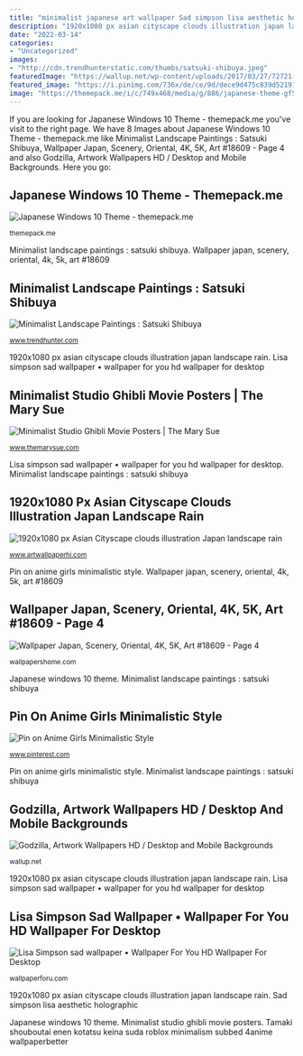 ```yaml
---
title: "minimalist japanese art wallpaper Sad simpson lisa aesthetic holographic"
description: "1920x1080 px asian cityscape clouds illustration japan landscape rain"
date: "2022-03-14"
categories:
- "Uncategorized"
images:
- "http://cdn.trendhunterstatic.com/thumbs/satsuki-shibuya.jpeg"
featuredImage: "https://wallup.net/wp-content/uploads/2017/03/27/72721-Godzilla-artwork.jpg"
featured_image: "https://i.pinimg.com/736x/de/ce/9d/dece9d475c839d52191c91897616e0f3.jpg"
image: "https://themepack.me/i/c/749x468/media/g/886/japanese-theme-gf5.jpg"
---
```


If you are looking for Japanese Windows 10 Theme - themepack.me you've visit to the right page. We have 8 Images about Japanese Windows 10 Theme - themepack.me like Minimalist Landscape Paintings : Satsuki Shibuya, Wallpaper Japan, Scenery, Oriental, 4K, 5K, Art #18609 - Page 4 and also Godzilla, Artwork Wallpapers HD / Desktop and Mobile Backgrounds. Here you go:

## Japanese Windows 10 Theme - Themepack.me

![Japanese Windows 10 Theme - themepack.me](https://themepack.me/i/c/749x468/media/g/886/japanese-theme-gf5.jpg "Poster posters minimalist totoro miyazaki hayao movie neighbor ghibli studio castle cute トロ ポスター neighbour japanese 画像 ブリ animation movies")

<small>themepack.me</small>

Minimalist landscape paintings : satsuki shibuya. Wallpaper japan, scenery, oriental, 4k, 5k, art #18609

## Minimalist Landscape Paintings : Satsuki Shibuya

![Minimalist Landscape Paintings : Satsuki Shibuya](http://cdn.trendhunterstatic.com/thumbs/satsuki-shibuya.jpeg "Godzilla, artwork wallpapers hd / desktop and mobile backgrounds")

<small>www.trendhunter.com</small>

1920x1080 px asian cityscape clouds illustration japan landscape rain. Lisa simpson sad wallpaper • wallpaper for you hd wallpaper for desktop

## Minimalist Studio Ghibli Movie Posters | The Mary Sue

![Minimalist Studio Ghibli Movie Posters | The Mary Sue](http://www.themarysue.com/wp-content/uploads/2012/05/totoro-poster.jpg "Wallpaper japan, scenery, oriental, 4k, 5k, art #18609")

<small>www.themarysue.com</small>

Lisa simpson sad wallpaper • wallpaper for you hd wallpaper for desktop. Minimalist landscape paintings : satsuki shibuya

## 1920x1080 Px Asian Cityscape Clouds Illustration Japan Landscape Rain

![1920x1080 px Asian Cityscape clouds illustration Japan landscape rain](http://cdn.artwallpaperhi.com/1920x1080/20180702/5b39c42e812f6.jpg "1920x1080 px asian cityscape clouds illustration japan landscape rain")

<small>www.artwallpaperhi.com</small>

Pin on anime girls minimalistic style. Wallpaper japan, scenery, oriental, 4k, 5k, art #18609

## Wallpaper Japan, Scenery, Oriental, 4K, 5K, Art #18609 - Page 4

![Wallpaper Japan, Scenery, Oriental, 4K, 5K, Art #18609 - Page 4](https://wallpapershome.com/images/wallpapers/japan-1920x1080-scenery-oriental-4k-5k-18609.jpg "Wallpaper japan, scenery, oriental, 4k, 5k, art #18609")

<small>wallpapershome.com</small>

Japanese windows 10 theme. Minimalist landscape paintings : satsuki shibuya

## Pin On Anime Girls Minimalistic Style

![Pin on Anime Girls Minimalistic Style](https://i.pinimg.com/736x/de/ce/9d/dece9d475c839d52191c91897616e0f3.jpg "Theme japanese wallpapers windows themepack")

<small>www.pinterest.com</small>

Pin on anime girls minimalistic style. Minimalist landscape paintings : satsuki shibuya

## Godzilla, Artwork Wallpapers HD / Desktop And Mobile Backgrounds

![Godzilla, Artwork Wallpapers HD / Desktop and Mobile Backgrounds](https://wallup.net/wp-content/uploads/2017/03/27/72721-Godzilla-artwork.jpg "Lisa simpson sad wallpaper • wallpaper for you hd wallpaper for desktop")

<small>wallup.net</small>

1920x1080 px asian cityscape clouds illustration japan landscape rain. Lisa simpson sad wallpaper • wallpaper for you hd wallpaper for desktop

## Lisa Simpson Sad Wallpaper • Wallpaper For You HD Wallpaper For Desktop

![Lisa Simpson sad wallpaper • Wallpaper For You HD Wallpaper For Desktop](https://wallpaperforu.com/wp-content/uploads/2020/09/sad-aesthetic-wallpaper-20090815233545.jpg "Minimalist studio ghibli movie posters")

<small>wallpaperforu.com</small>

1920x1080 px asian cityscape clouds illustration japan landscape rain. Sad simpson lisa aesthetic holographic

Japanese windows 10 theme. Minimalist studio ghibli movie posters. Tamaki shouboutai enen kotatsu keina suda roblox minimalism subbed 4anime wallpaperbetter
